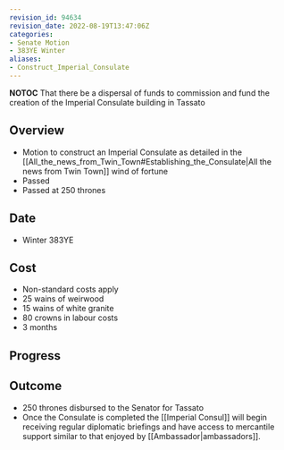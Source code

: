 ```yaml
---
revision_id: 94634
revision_date: 2022-08-19T13:47:06Z
categories:
- Senate Motion
- 383YE Winter
aliases:
- Construct_Imperial_Consulate
---
```



__NOTOC__
That there be a dispersal of funds to commission and fund the creation of the Imperial Consulate building in Tassato

## Overview
* Motion to construct an Imperial Consulate as detailed in the [[All_the_news_from_Twin_Town#Establishing_the_Consulate|All the news from Twin Town]] wind of fortune
* Passed
* Passed at 250 thrones

## Date
* Winter 383YE
## Cost
* Non-standard costs apply
* 25 wains of weirwood
* 15 wains of white granite
* 80 crowns in labour costs
* 3 months 
## Progress

## Outcome
* 250 thrones disbursed to the Senator for Tassato
* Once the Consulate is completed the [[Imperial Consul]] will begin receiving regular diplomatic briefings and have access to mercantile support similar to that enjoyed by [[Ambassador|ambassadors]].